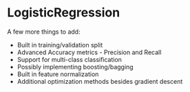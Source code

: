 # LogisticRegression

A few more things to add:
- Built in training/validation split
- Advanced Accuracy metrics - Precision and Recall
- Support for multi-class classification
- Possibly implementing boosting/bagging
- Built in feature normalization
- Additional optimization methods besides gradient descent 
